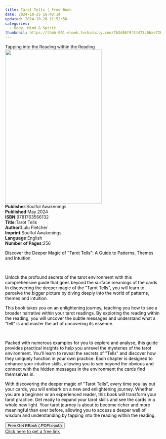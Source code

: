```yaml
---
title: Tarot Tells | Free Book
date: 2024-10-25 16:40:14
updated: 2024-10-26 11:52:50
categories:
  - Body, Mind & Spirit
thumbnail: https://thmb-001-ebook.techidaily.com/7b3d86f9f34473c66ae7205f4fc823aba4530496c351cab1d1348ac44e723cfe.jpg
---
```

<main id="book-container">
  <div class="flex flex-col">
    <div class="book-brief flex-1 py-6 px-4 sm:p-6 md:py-10 md:px-8">
      <!-- brief-->
      <div class="book-brief-main">
        Tapping into the Reading within the Reading
      </div>
    </div>
    <div
      class="book-meta-info flex-1 grid gap-4 col-start-1 col-end-3 row-start-1 sm:mb-6 sm:grid-cols-4 lg:gap-6 lg:col-start-2 lg:row-end-6 lg:row-span-6 lg:mb-0"
    >
      <div
        class="book-meta-info-left place-content-center mt-4 p-4 text-sm leading-6 col-start-2 col-span-2 dark:text-slate-400"
      >
        <img
          class="w-full h-500 object-cover rounded-lg sm:h-255 sm:col-span-2 lg:col-span-full"
          src="https://img-001-ebook.techidaily.com/98f05860265304520498ac092db21baf517f846c21743a43852775e94652bb65.jpg"
          alt=""
          width="312"
          height="500"
        />
      </div>
      <div
        class="book-meta-info-right mt-2 col-start-1 row-start-2 col-span-3 self-center"
      >
        <!-- meta data  -->
        <div class="flex flex-col px-4 md:px-8">
          <div class="flex-1">
            <strong>Publisher</strong>:<span class="px-2"
              >Soulful Awakenings</span
            >
          </div>
          <div class="flex-1">
            <strong>Published</strong>:<span class="px-2">May 2024</span>
          </div>
          <div class="flex-1">
            <strong>ISBN</strong>:<span class="px-2">9781763566132</span>
          </div>
          <div class="flex-1">
            <strong>Title</strong>:<span class="px-2">Tarot Tells</span>
          </div>
          <div class="flex-1">
            <strong>Author</strong>:<span class="px-2">Lulu Fletcher</span>
          </div>
          <div class="flex-1">
            <strong>Imprint</strong>:<span class="px-2"
              >Soulful Awakenings</span
            >
          </div>
          <div class="flex-1">
            <strong>Language</strong>:<span class="px-2">English</span>
          </div>
          <div class="flex-1">
            <strong>Number of Pages</strong>:<span class="px-2">256</span>
          </div>
        </div>
      </div>
    </div>
    <div class="book-description flex-1 py-6 px-4 sm:p-6 md:py-10 md:px-8">
      <div class="book-description-main">
        <div accordion-content="" id="description">
          <p>
            <span
              style="background-color: rgb(255, 255, 255); color: rgb(5, 5, 5)"
              >Discover the Deeper Magic of "Tarot Tells": A Guide to Patterns,
              Themes and Intuition.</span
            >
          </p>
          <p><br /></p>
          <p>
            <span
              style="background-color: rgb(255, 255, 255); color: rgb(5, 5, 5)"
              >Unlock the profound secrets of the tarot environment with this
              comprehensive guide that goes beyond the surface meanings of the
              cards. In discovering the deeper magic of the "Tarot Tells", you
              will learn to perceive the bigger picture by diving deeply into
              the world of patterns, themes and intuition.</span
            >
          </p>
          <p>
            <span
              style="background-color: rgb(255, 255, 255); color: rgb(5, 5, 5)"
              >This book takes you on an enlightening journey, teaching you how
              to see a broader narrative within your tarot readings. By
              exploring the reading within the reading, you will uncover the
              subtle messages and understand what a "tell" is and master the art
              of uncovering its essence.</span
            >
          </p>
          <p><br /></p>
          <p>
            <span
              style="background-color: rgb(255, 255, 255); color: rgb(5, 5, 5)"
              >Packed with numerous examples for you to explore and analyse,
              this guide provides practical insights to help you unravel the
              mysteries of the tarot environment. You'll learn to reveal the
              secrets of "Tells" and discover how they uniquely function in your
              own practice. Each chapter is designed to enhance your intuitive
              skills, allowing you to see beyond the obvious and connect with
              the hidden messages in the environment the cards find themselves
              in.</span
            >
          </p>
          <p>
            <span
              style="background-color: rgb(255, 255, 255); color: rgb(5, 5, 5)"
              >With discovering the deeper magic of "Tarot Tells", every time
              you lay out your cards, you will embark on a new and enlightening
              journey. Whether you are a beginner or an experienced reader, this
              book will transform your tarot practice. Get ready to expand your
              tarot skills and see the cards in a whole new light. Your tarot
              journey is about to become richer and more meaningful than ever
              before, allowing you to access a deeper well of wisdom and
              understanding by tapping into the reading within the
              reading.</span
            >
          </p>
        </div>
        <div class="accordion-fader"></div>
      </div>
    </div>
    <div class="book-excerpts flex-1 py-6 px-4 sm:p-6 md:py-10 md:px-8"></div>
    <div
      class="book-about-author flex-1 py-6 px-4 sm:p-6 md:py-10 md:px-8"
    ></div>
    <div class="book-free-get flex-1 py-6 px-4 sm:p-6 md:py-10 md:px-8">
      <button
        id="btn-free-get"
        class="bg-blue-500 hover:bg-blue-700 text-white font-bold py-2 px-4 rounded"
      >
        Free Get EBook (.PDF/.epub)
      </button>
      <div id="countdown-display" class="px-2 text-lg mt-2"></div>
      <a
        id="free-link"
        class="hidden bg-blue-500 hover:bg-blue-700 text-white font-bold py-2 px-4 rounded"
        href="https://www.ebooks.com/en-us/book/211364388/tarot-tells/lulu-fletcher/"
        target="_blank"
        >Click here to get a free link</a
      >
    </div>
    <script>
      let countdownTime = 0;
      let countdownInterval = null;
      document
        .getElementById('btn-free-get')
        .addEventListener('click', startCountdown);
      function startCountdown() {
        countdownTime = new Date().getTime() + 60000 * 3;
        countdownInterval = setInterval(updateCountdown, 1000);
        document.getElementById('btn-free-get').disabled = true;
        document
          .getElementById('btn-free-get')
          .classList.add('bg-gray-500', 'cursor-not-allowed');
      }
      function updateCountdown() {
        let currentTime = new Date().getTime();
        let timeLeft = countdownTime - currentTime;
        let secondsLeft = Math.floor(timeLeft / 1000);
        document.getElementById('countdown-display').innerHTML =
          `Remaining time: ${secondsLeft} seconds.`;
        if (secondsLeft <= 0) {
          clearInterval(countdownInterval);
          document.getElementById('btn-free-get').classList.add('hidden');
          document.getElementById('free-link').classList.remove('hidden');
          document.getElementById('countdown-display').innerHTML = '';
        }
      }
    </script>
  </div>
</main>

